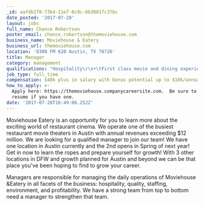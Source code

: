 ```yaml
---
_id: aafdb270-73b4-11e7-8c9c-6b30817c37bc
date_posted: '2017-07-28'
layout: jobs
full_name: Chance Robertson
poster_email: chance.robertson@themoviehouse.com
business_name: Moviehouse & Eatery
business_url: themoviehouse.com
location: '8300 FM 620 Austin, TX 78726'
title: Manager
category: management
qualifications: "Hospitality\r\n•\tFirst class movie and dining experience for every guest: sights, sounds, food, drink, service, and environment.\r\n•\tExceed guest expectations and resolves all guest issues correctly to ensure return visits.\r\n•\tHospitality to every team member through employee alignment and constant focus on team development.\r\n•\tOpen to and constantly focused on business generating ideas via in store operational decisions and outreach through marketing, social media, and community relations. \r\n•\tMaintaining professional behavior while creating a warm, fun, friendly, and hospitable atmosphere.\r\n\r\nQuality\r\n•\tCritical eye toward all products, bar and kitchen, from the time the product is delivered until it is composed and served to our guests. \r\n•\tTeam oriented approach with Executive Chef and managers on inventory and ordering of food and beverage. \r\n•\tMaintenance and diligent use of all policies and procedures focused on product quality: daily line checks, prep and par level control, regular food and beverage audits, and 100% commitment to safe and sanitary operations.\r\n•\tEncouraging of and receptive to feedback on food and drink quality focused on resolution and improvement.\r\n•\tMindful of trends and evolution in food and beverage and focused on applying those ideas to improve the quality of Moviehouse & Eatery's offerings. \r\n\r\nStaffing\r\n•\tResponsible for recruitment, interviewing, hiring, onboarding, and successful training of all new employees.\r\n•\tConstant focus on team member development and cross training to ensure maximum operational efficiency and career growth for team members.\r\n•\tSchedule control and assurance of proper staffing levels, balance of shifts, and shift preparedness 24/7/36\r\n•\tAwareness of and focus on preparation for business shifts due to movie schedules, weather changes, and seasonality.\r\n•\tCommunications liaison for all company initiatives, communications, policy, and procedural updates. \r\n\r\nEnvironment\r\n•\tVigilant attention to facility maintenance and cleanliness including daily cleaning and sanitation practices, equipment checks, and preventative maintenance as needed. \r\n•\tSafety and security ambassador for all managers and team members.\r\n•\tCompliance coordinator for all operational standards, company policies, and Federal/State/Local laws.\r\n•\tSets a good example of the company dress code and appearance standards ensuring that your team fully complies with these.\r\n•\tFocus on and maintenance of excellent in theater guest experience: visual and audio quality, comfort and function of recliners in each theater, and cleanliness. \r\n\r\nProfitability\r\n•\tCoordination with supervisors and in store management team to develop the restaurant's annual operating budget and control all profit and loss centers, including food, beverage, supply, utility and labor costs.\r\n•\tExperienced in delivering targeted financial return by forecasting, managing, and analyzing sales, labor, costs, and in turn, profitability. \r\n•\tAdaptable to shifting business targets and an ability to reorganize and refocus operations to accommodate those shifting targets. \r\n•\tControlling day-to-day operations - profit & loss, by following cash control/security procedures, reviewing financial reports, and taking appropriate actions\r\n•\tMeet and exceed the restaurant's P&L, and expense goals"
job_type: full_time
compensation: $40k plus in salary with bonus potential up to $10k/annually DOE
how_to_apply: >-
  Apply here: https://themoviehouse.companycareersite.com.  Be sure to include a
  resume if you have one.
date: '2017-07-28T16:49:06.252Z'
---
```

Moviehouse Eatery is an opportunity for you to learn more about the exciting world of restaurant cinema.  We operate one of the busiest restaurant movie theaters in Austin with annual revenues exceeding $12 million.  We are looking for a qualified manager to join our team!  We have one location in Austin currently and the 2nd opens in Spring of next year!  Get in now to learn the ropes and prepare yourself for growth!  With 3 other locations in DFW and growth planned for Austin and beyond we can be that place you've been hoping to find to grow your career.   

Managers are responsible for managing the daily operations of Moviehouse &Eatery in all facets of the business: hospitality, quality, staffing, environment, and profitability. We have a strong team from top to bottom need a manager to strengthen that team.
